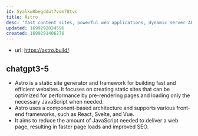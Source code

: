 ```yaml
---
id: 5yalkw8begddut7vsm78tvc
title: Astro
desc: 'fast content sites, powerful web applications, dynamic server APIs, and everything in-between.'
updated: 1699292024596
created: 1699291406276
---
```


- url: https://astro.build/

## chatgpt3-5

-   Astro is a static site generator and framework for building fast and efficient websites. It focuses on creating static sites that can be optimized for performance by pre-rendering pages and loading only the necessary JavaScript when needed.
-   Astro uses a component-based architecture and supports various front-end frameworks, such as React, Svelte, and Vue.
-   It aims to reduce the amount of JavaScript needed to deliver a web page, resulting in faster page loads and improved SEO.

